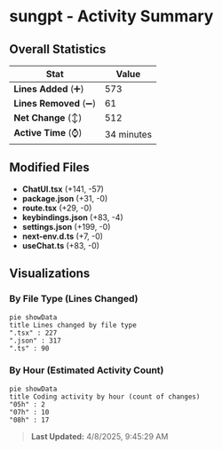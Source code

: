 # sungpt - Activity Summary 

## Overall Statistics

| Stat                   | Value                                                             |
| ---------------------- | ----------------------------------------------------------------- |
| **Lines Added** (➕)   | 573                                          |
| **Lines Removed** (➖) | 61                                        |
| **Net Change** (↕)    | 512                |
| **Active Time** (⌚)   | 34 minutes |


## Modified Files
- **ChatUI.tsx** (+141, -57)
- **package.json** (+31, -0)
- **route.tsx** (+29, -0)
- **keybindings.json** (+83, -4)
- **settings.json** (+199, -0)
- **next-env.d.ts** (+7, -0)
- **useChat.ts** (+83, -0)

## Visualizations

### By File Type (Lines Changed)

```mermaid
pie showData
title Lines changed by file type
".tsx" : 227
".json" : 317
".ts" : 90
```

### By Hour (Estimated Activity Count)

```mermaid
pie showData
title Coding activity by hour (count of changes)
"05h" : 2
"07h" : 10
"08h" : 17
```


> **Last Updated:** 4/8/2025, 9:45:29 AM